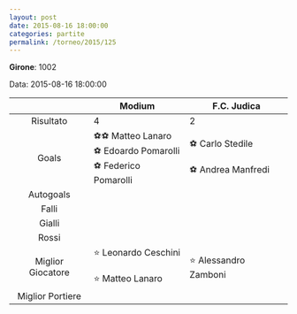 ```yaml
---
layout: post
date: 2015-08-16 18:00:00
categories: partite
permalink: /torneo/2015/125
---
```

**Girone**: 1002

Data: 2015-08-16 18:00:00

| | Modium | F.C. Judica |
|:-----:|-----|-----|
Risultato|4|2
Goals|⚽⚽ Matteo Lanaro<br/>⚽ Edoardo Pomarolli<br/>⚽ Federico Pomarolli|⚽ Carlo Stedile<br/><br/>⚽ Andrea Manfredi<br/>
Autogoals||
Falli||
Gialli||
Rossi||
Miglior Giocatore|⭐ Leonardo Ceschini<br/><br/>⭐ Matteo Lanaro<br/>|⭐ Alessandro Zamboni<br/>
Miglior Portiere||